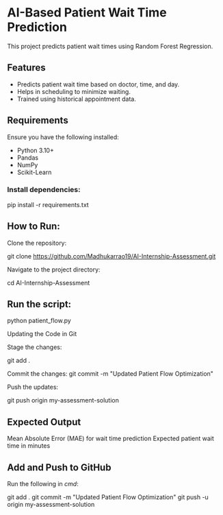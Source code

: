  
# AI-Based Patient Wait Time Prediction

This project predicts patient wait times using Random Forest Regression.

## Features
- Predicts patient wait time based on doctor, time, and day.
- Helps in scheduling to minimize waiting.
- Trained using historical appointment data.

## Requirements
Ensure you have the following installed:
- Python 3.10+
- Pandas
- NumPy
- Scikit-Learn

### Install dependencies:

pip install -r requirements.txt

## How to Run:

Clone the repository:

git clone https://github.com/Madhukarrao19/AI-Internship-Assessment.git

Navigate to the project directory:

cd AI-Internship-Assessment

## Run the script:
python patient_flow.py

Updating the Code in Git

Stage the changes:

git add .

Commit the changes:
git commit -m "Updated Patient Flow Optimization"

Push the updates:

git push origin my-assessment-solution

## Expected Output
Mean Absolute Error (MAE) for wait time prediction
Expected patient wait time in minutes

## Add and Push to GitHub  

Run the following in *cmd*:

git add .
git commit -m "Updated Patient Flow Optimization"
git push -u origin my-assessment-solution
